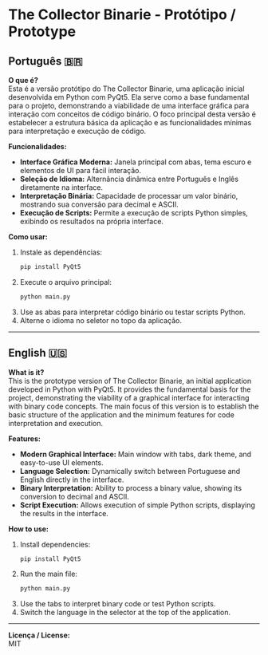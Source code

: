 # The Collector Binarie - Protótipo / Prototype

## Português 🇧🇷

**O que é?**  
Esta é a versão protótipo do The Collector Binarie, uma aplicação inicial desenvolvida em Python com PyQt5. Ela serve como a base fundamental para o projeto, demonstrando a viabilidade de uma interface gráfica para interação com conceitos de código binário. O foco principal desta versão é estabelecer a estrutura básica da aplicação e as funcionalidades mínimas para interpretação e execução de código.

**Funcionalidades:**
- **Interface Gráfica Moderna:** Janela principal com abas, tema escuro e elementos de UI para fácil interação.
- **Seleção de Idioma:** Alternância dinâmica entre Português e Inglês diretamente na interface.
- **Interpretação Binária:** Capacidade de processar um valor binário, mostrando sua conversão para decimal e ASCII.
- **Execução de Scripts:** Permite a execução de scripts Python simples, exibindo os resultados na própria interface.

**Como usar:**
1. Instale as dependências:
   ```bash
   pip install PyQt5
   ```
2. Execute o arquivo principal:
   ```bash
   python main.py
   ```
3. Use as abas para interpretar código binário ou testar scripts Python.
4. Alterne o idioma no seletor no topo da aplicação.

---

## English 🇺🇸

**What is it?**  
This is the prototype version of The Collector Binarie, an initial application developed in Python with PyQt5. It provides the fundamental basis for the project, demonstrating the viability of a graphical interface for interacting with binary code concepts. The main focus of this version is to establish the basic structure of the application and the minimum features for code interpretation and execution.

**Features:**
- **Modern Graphical Interface:** Main window with tabs, dark theme, and easy-to-use UI elements.
- **Language Selection:** Dynamically switch between Portuguese and English directly in the interface.
- **Binary Interpretation:** Ability to process a binary value, showing its conversion to decimal and ASCII.
- **Script Execution:** Allows execution of simple Python scripts, displaying the results in the interface.

**How to use:**
1. Install dependencies:
   ```bash
   pip install PyQt5
   ```
2. Run the main file:
   ```bash
   python main.py
   ```
3. Use the tabs to interpret binary code or test Python scripts.
4. Switch the language in the selector at the top of the application.

---

**Licença / License:**  
MIT
